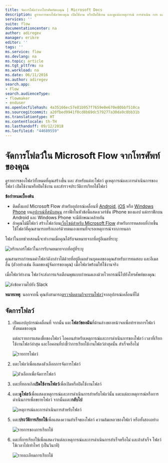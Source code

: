 ```yaml
---
title: จัดการโฟลว์จากโทรศัพท์ของคุณ | Microsoft Docs
description: ดูรายการของโฟลว์ของคุณ เปิดใช้งาน หรือปิดใช้งาน และดูแต่ละหตุการณ์ การดำเนิน การ และประวัติการเรียกใช้ของโฟลว์
services: ''
suite: flow
documentationcenter: na
author: adiregev
manager: erikre
editor: ''
tags: ''
ms.service: flow
ms.devlang: na
ms.topic: article
ms.tgt_pltfrm: na
ms.workload: na
ms.date: 06/11/2016
ms.author: adiregev
search.app:
- Flow
search.audienceType:
- flowmaker
- enduser
ms.openlocfilehash: 4a35166ec57e81b957f7659e0e670e80bbf510ca
ms.sourcegitcommit: a20fbed9941f0cd8b69dc579277a30da9c8bb31b
ms.translationtype: HT
ms.contentlocale: th-TH
ms.lasthandoff: 09/12/2018
ms.locfileid: "44689559"
---
```

# <a name="manage-flows-in-microsoft-flow-from-your-phone"></a>จัดการโฟลว์ใน Microsoft Flow จากโทรศัพท์ของคุณ
ดูรายการของโฟลว์ทั้งหมดที่คุณสร้างขึ้น และ สำหรับแต่ละโฟลว์ ดูเหตุการณ์และการดำเนินการของโฟลว์ เปิดใช้งานหรือปิดใช้งาน และสำรวจประวัติการเรียกใช้โฟลว์

**ข้อกำหนดเบื้องต้น**

* ติดตั้งแอป Microsoft Flow สำหรับอุปกรณ์เคลื่อนที่ [Android](https://aka.ms/flowmobiledocsandroid), [iOS](https://aka.ms/flowmobiledocsios) หรือ [Windows Phone](https://aka.ms/flowmobilewindows) บน[อุปกรณ์ที่สนับสนุน](getting-started.md#use-the-mobile-app) กราฟิกในหัวข้อนี้แสดงเวอร์ชัน iPhone ของแอป แต่กราฟิกบน Android และ Windows Phone จะมีลักษณะคล้ายกัน
* ถ้าคุณไม่มีโฟลว์ สร้างโฟลว์บน[เว็บไซต์สำหรับ Microsoft Flow](https://flow.microsoft.com/) สำหรับการทดสอบที่ง่ายขึ้น ใช้โฟลว์ที่คุณสามารถทริกเกอร์ด้วยตนเองแทนที่จะรอเหตุการณ์จากภายนอก

โฟลว์ในบทช่วยสอนนี้จะทำงานเมื่อคุณได้รับจดหมายจากที่อยู่อีเมลที่ระบุ:

![ทริกเกอร์โฟลว์ในการรับจดหมายจากที่อยู่ที่ระบุ](./media/mobile-manage-flows/create-trigger.png)

คุณสามารถกำหนดค่าโฟลว์ดังกล่าวได้ด้วยที่อยู่อีเมลส่วนบุคคลของคุณสำหรับการทดสอบ และอีเมลอื่น (ตัวอย่างเช่น อีเมลของผู้จัดการของคุณ) เมื่อโฟลว์พร้อมให้ใช้งานจริง

เมื่อโฟลว์ทำงาน โฟลว์จะส่งการแจ้งเตือนพุชแบบกำหนดเองด้วยไวยกรณ์นี้ไปยังโทรศัพท์ของคุณ:

![ส่งข้อความไปยัง Slack](./media/mobile-manage-flows/create-event.png)

**หมายเหตุ**: นอกจากนี้ คุณยังสามารถ[ตรวจติดตามกิจกรรมโฟลว์](mobile-monitor-activity.md)จากอุปกรณ์เคลื่อนที่ได้

## <a name="manage-a-flow"></a>จัดการโฟลว์
1. เปิดแอปอุปกรณ์เคลื่อนที่ จากนั้น แตะ**โฟลว์ของฉัน**ที่ด้านล่างของหน้าจอเพื่อทำรายการโฟลว์ทั้งหมดของคุณ
   
    แต่ละรายการแสดงชื่อของโฟลว์ ไอคอนสำหรับเหตุการณ์และการดำเนินการของโฟลว์ เวลาที่เรียกใช้งานโฟลว์ล่าสุด และไอคอนที่บ่งชี้ว่าการเรียกใช้งานโฟลว์ล่าสุดนั้น สำเร็จหรือไม่
   
    ![รายการโฟลว์](./media/mobile-manage-flows/flow-list.png)
2. แตะโฟลว์เพื่อแสดงตัวเลือกการจัดการโฟลว์
   
    ![ตัวเลือกเพื่อจัดการโฟลว์](./media/mobile-manage-flows/flow-details.png)
3. แตะที่ทอกเกิล**เปิดใช้งานโฟลว์**เพื่อเปิดหรือปิดใช้งานโฟลว์
4. แตะ**ดูโฟลว์**เพื่อแสดงเหตุการณ์และการดำเนินการสำหรับโฟลว์นั้น แตะแต่ละเหตุการณ์หรือการดำเนินการเพื่อขยายโฟลว์ จากนั้นแตะ**กลับไป**
   
    ![เหตุการณ์และการดำเนินการสำหรับโฟลว์](./media/mobile-manage-flows/flow-event-action.png)
5. แตะ**ประวัติการเรียกใช้**เพื่อแสดงความสำเร็จของโฟลว์ ความล้มเหลวของโฟลว์ หรือทั้งสองอย่าง
   
    ![รายการของการเรียกใช้](./media/mobile-manage-flows/history-mixed.png)
6. แตะที่การเรียกใช้เพื่อแสดงว่าแต่ละเหตุการณ์และการดำเนินการสำเร็จหรือไม่ และถ้าสำเร็จ โฟลว์ใช้เวลาไปเท่าไหร่ (เป็นวินาที)
   
    ![รายละเอียดการเรียกใช้](./media/mobile-manage-flows/flow-run.png)

